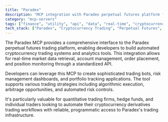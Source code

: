 ```yaml
---
title: "Paradex"
description: "MCP integration with Paradex perpetual futures platform for cryptocurrency trading workflows including market data, orders, and positions."
category: "mcp-servers"
tags: ["finance", "utility", "api", "data", "real-time", "cryptocurrency", "trading", "automation"]
tech_stack: ["Paradex", "Cryptocurrency Trading", "Perpetual Futures", "WebSocket API", "REST API", "algorithmic trading", "risk management", "portfolio tracking"]
---
```


The Paradex MCP provides a comprehensive interface to the Paradex perpetual futures trading platform, enabling developers to build automated cryptocurrency trading systems and analytics tools. This integration allows for real-time market data retrieval, account management, order placement, and position monitoring through a standardized API.

Developers can leverage this MCP to create sophisticated trading bots, risk management dashboards, and portfolio tracking applications. The tool supports various trading strategies including algorithmic execution, arbitrage opportunities, and automated risk controls.

It's particularly valuable for quantitative trading firms, hedge funds, and individual traders looking to automate their cryptocurrency derivatives trading workflows with reliable, programmatic access to Paradex's trading infrastructure.
